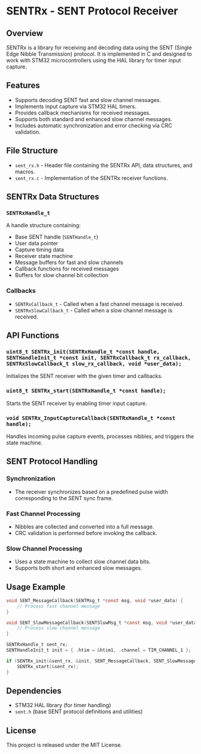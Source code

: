 # SENTRx - SENT Protocol Receiver

## Overview
SENTRx is a library for receiving and decoding data using the SENT (Single Edge Nibble Transmission) protocol. It is implemented in C and designed to work with STM32 microcontrollers using the HAL library for timer input capture.

## Features
- Supports decoding SENT fast and slow channel messages.
- Implements input capture via STM32 HAL timers.
- Provides callback mechanisms for received messages.
- Supports both standard and enhanced slow channel messages.
- Includes automatic synchronization and error checking via CRC validation.

## File Structure
- `sent_rx.h` - Header file containing the SENTRx API, data structures, and macros.
- `sent_rx.c` - Implementation of the SENTRx receiver functions.

## SENTRx Data Structures

### `SENTRxHandle_t`
A handle structure containing:
- Base SENT handle (`SENTHandle_t`)
- User data pointer
- Capture timing data
- Receiver state machine
- Message buffers for fast and slow channels
- Callback functions for received messages
- Buffers for slow channel bit collection

### Callbacks
- `SENTRxCallback_t` - Called when a fast channel message is received.
- `SENTRxSlowCallback_t` - Called when a slow channel message is received.

## API Functions

### `uint8_t SENTRx_init(SENTRxHandle_t *const handle, SENTHandleInit_t *const init, SENTRxCallback_t rx_callback, SENTRxSlowCallback_t slow_rx_callback, void *user_data);`
Initializes the SENT receiver with the given timer and callbacks.

### `uint8_t SENTRx_start(SENTRxHandle_t *const handle);`
Starts the SENT receiver by enabling timer input capture.

### `void SENTRx_InputCaptureCallback(SENTRxHandle_t *const handle);`
Handles incoming pulse capture events, processes nibbles, and triggers the state machine.

## SENT Protocol Handling
### Synchronization
- The receiver synchronizes based on a predefined pulse width corresponding to the SENT sync frame.

### Fast Channel Processing
- Nibbles are collected and converted into a full message.
- CRC validation is performed before invoking the callback.

### Slow Channel Processing
- Uses a state machine to collect slow channel data bits.
- Supports both short and enhanced slow messages.

## Usage Example
```c
void SENT_MessageCallback(SENTMsg_t *const msg, void *user_data) {
    // Process fast channel message
}

void SENT_SlowMessageCallback(SENTSlowMsg_t *const msg, void *user_data) {
    // Process slow channel message
}

SENTRxHandle_t sent_rx;
SENTHandleInit_t init = { .htim = &htim1, .channel = TIM_CHANNEL_1 };

if (SENTRx_init(&sent_rx, &init, SENT_MessageCallback, SENT_SlowMessageCallback, NULL)) {
    SENTRx_start(&sent_rx);
}
```

## Dependencies
- STM32 HAL library (for timer handling)
- `sent.h` (base SENT protocol definitions and utilities)

## License
This project is released under the MIT License.

